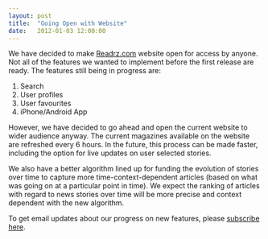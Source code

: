 ```yaml
---
layout: post
title:  "Going Open with Website"
date:   2012-01-03 12:00:00
---
```


We have decided to make <a href="{{ site.url_readrz }}">Readrz.com</a> 
website open for access by anyone. 
Not all of the features we wanted to implement before the first 
release are ready. The features still being in progress are:

1. Search
1. User profiles
1. User favourites
1. iPhone/Android App

However, we have decided to go ahead and open the current website to wider audience anyway. 
The current magazines available on the website are refreshed every 6 hours. In the future, 
this process can be made faster, including the option for live updates on user selected stories.

We also have a better algorithm lined up for funding the evolution of stories over time 
to capture more time-context-dependent articles (based on what was going on at a particular 
point in time). We expect the ranking of articles with regard to news stories over time will 
be more precise and context dependent with the new algorithm.

To get email updates about our progress on new features, 
please <a href="{{ site.url_subscribe }}">subscribe here</a>.
